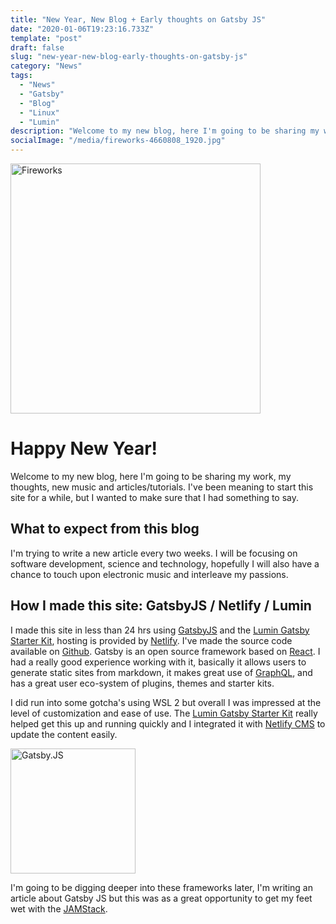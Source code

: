 ```yaml
---
title: "New Year, New Blog + Early thoughts on Gatsby JS"
date: "2020-01-06T19:23:16.733Z"  
template: "post"
draft: false
slug: "new-year-new-blog-early-thoughts-on-gatsby-js"
category: "News"
tags:
  - "News"
  - "Gatsby"
  - "Blog"
  - "Linux"
  - "Lumin"
description: "Welcome to my new blog, here I'm going to be sharing my work, my thoughts, new music and articles/tutorials."
socialImage: "/media/fireworks-4660808_1920.jpg"
---
```

<img src="/media/fireworks-4660808_1920.jpg" alt="Fireworks" width="400">

# Happy New Year!

Welcome to my new blog, here I'm going to be sharing my work, my thoughts, new music and articles/tutorials.   I've been meaning to start this site for a while, but I wanted to make sure that I had something to say.

## What to expect from this blog

I'm trying to write a new article every two weeks.  I will be focusing on software development, science and technology, hopefully I will also have a chance to touch upon electronic music and interleave my passions.

## How I made this site: GatsbyJS / Netlify / Lumin

I made this site in less than 24 hrs using [GatsbyJS](https://www.gatsbyjs.org/) and the [Lumin Gatsby Starter Kit](https://github.com/alxshelepenok/gatsby-starter-lumen), hosting is provided by [Netlify](https://www.netlify.com/).  I've made the source code available on [Github](https://github.com/seandearnaley/seandearnaley.com).   Gatsby is an open source framework based on [React](https://reactjs.org/).  I had a really good experience working with it, basically it allows users to generate static sites from markdown, it makes great use of [GraphQL](https://graphql.org/), and has a great user eco-system of plugins, themes and starter kits.

I did run into some gotcha's using WSL 2 but overall I was impressed at the level of customization and ease of use.   The [Lumin Gatsby Starter Kit](https://github.com/alxshelepenok/gatsby-starter-lumen) really helped get this up and running quickly and I integrated it with [Netlify CMS](https://www.netlifycms.org/) to update the content easily.

<a href="https://www.gatsbyjs.org"><img src="/media/Gatsby_Logo.png" alt="Gatsby.JS" width="200"></a>

I'm going to be digging deeper into these frameworks later, I'm writing an article about Gatsby JS but this was as a great opportunity to get my feet wet with the [JAMStack](https://jamstack.org/).